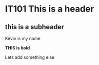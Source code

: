 # IT101 This is a header

## this is a subheader

Kevin is my name

**THIS is bold**

Lets add something else
